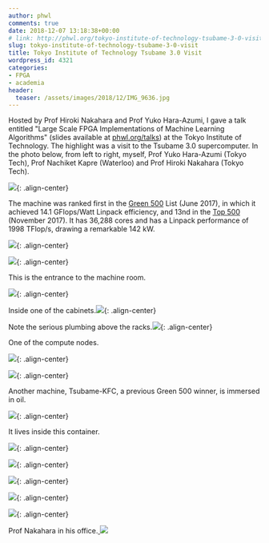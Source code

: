 ```yaml
---
author: phwl
comments: true
date: 2018-12-07 13:18:38+00:00
# link: http://phwl.org/tokyo-institute-of-technology-tsubame-3-0-visit/
slug: tokyo-institute-of-technology-tsubame-3-0-visit
title: Tokyo Institute of Technology Tsubame 3.0 Visit
wordpress_id: 4321
categories:
- FPGA
- academia
header:
  teaser: /assets/images/2018/12/IMG_9636.jpg
---
```


Hosted by Prof Hiroki Nakahara and Prof Yuko Hara-Azumi, I gave a talk entitled "Large Scale FPGA Implementations of Machine Learning Algorithms" (slides available at [phwl.org/talks](http://phwl.org/talks)) at the Tokyo Institute of Technology. The highlight was a visit to the Tsubame 3.0 supercomputer. In the photo below, from left to right, myself, Prof Yuko Hara-Azumi (Tokyo Tech), Prof Nachiket Kapre (Waterloo) and Prof Hiroki Nakahara (Tokyo Tech).

![](/assets/images/2018/12/IMG_9636.jpg){: .align-center}

<!-- more -->

The machine was ranked first in the [Green 500](https://www.top500.org/green500/) List (June 2017), in which it achieved 14.1 GFlops/Watt Linpack efficiency, and 13nd in the [Top 500](https://www.top500.org) (November 2017). It has 36,288 cores and has a Linpack performance of 1998 TFlop/s, drawing a remarkable 142 kW.

![](/assets/images/2018/12/IMG_9653.jpg){: .align-center}

![](/assets/images/2018/12/IMG_9616.jpg){: .align-center}

This is the entrance to the machine room.

![](/assets/images/2018/12/IMG_9624.jpg){: .align-center}

Inside one of the cabinets.![](/assets/images/2018/12/IMG_9626.jpg){: .align-center}

Note the serious plumbing above the racks.![](/assets/images/2018/12/IMG_9633.jpg){: .align-center}

One of the compute nodes.

![](/assets/images/2018/12/IMG_9639.jpg){: .align-center}

![](/assets/images/2018/12/IMG_9635.jpg){: .align-center}

Another machine, Tsubame-KFC, a previous Green 500 winner, is immersed in oil.

![](/assets/images/2018/12/IMG_9656.jpg){: .align-center}

It lives inside this container.

![](/assets/images/2018/12/IMG_9658.jpg){: .align-center}

![](/assets/images/2018/12/IMG_9657.jpg){: .align-center}

![](/assets/images/2018/12/IMG_9668.jpg){: .align-center}

![](/assets/images/2018/12/IMG_9665.jpg){: .align-center}

![](/assets/images/2018/12/IMG_9667.jpg){: .align-center}

Prof Nakahara in his office.[
![](/assets/images/2018/12/IMG_9670.jpg)](/assets/images/2018/12/IMG_9670.jpg)
